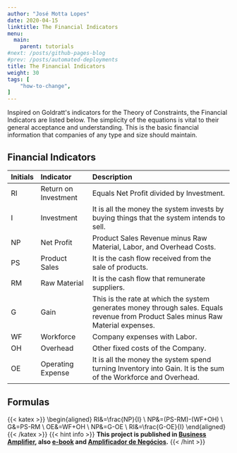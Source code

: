 ```yaml
---
author: "José Motta Lopes"
date: 2020-04-15
linktitle: The Financial Indicators
menu:
  main:
    parent: tutorials
#next: /posts/github-pages-blog
#prev: /posts/automated-deployments
title: The Financial Indicators
weight: 30
tags: [
    "how-to-change",
]
---
```

Inspired on Goldratt's indicators for the Theory of Constraints, the Financial Indicators are listed below. The simplicity of the equations is vital to their general acceptance and understanding. This is the basic financial information that companies of any type and size should maintain.

## Financial Indicators

Initials | Indicator | Description
--- | :--- | :---
RI | Return on Investment | Equals Net Profit divided by Investment.
I | Investment | It is all the money the system invests by buying things that the system intends to sell.
NP | Net Profit | Product Sales Revenue minus Raw Material, Labor, and Overhead Costs.
PS | Product Sales | It is the cash flow received from the sale of products.
RM | Raw Material | It is the cash flow that remunerate suppliers.
G | Gain | This is the rate at which the system generates money through sales. Equals revenue from Product Sales minus Raw Material expenses.
WF | Workforce | Company expenses with Labor.
OH | Overhead | Other fixed costs of the Company.
OE | Operating Expense | It is all the money the system spend turning Inventory into Gain. It is the sum of the Workforce and  Overhead.

## Formulas

{{< katex >}}
\begin{aligned}
   RI&=\frac{NP}{I} \\
   NP&=(PS-RM)-(WF+OH) \\
   G&=PS-RM \\
   OE&=WF+OH \\
   NP&=G-OE \\
   RI&=\frac{G-OE}{I}
\end{aligned}
{{< /katex >}}
{{< hint info >}}
**This project is published in [Business Amplifier](https://www.amazon.com/Business-Amplifier-M-Sc-Motta-Lopes/dp/B083XGK14Q), also [e-book](https://www.amazon.com/Business-Amplifier-Jose-Motta-Lopes-ebook-dp-B086L6V6QY/dp/B086L6V6QY/) and [Amplificador de Negócios](https://www.amazon.com/M-Sc-Jose-Motta-Lopes/dp/8592301009).**
{{< /hint >}}

